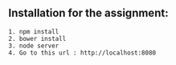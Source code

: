 ## Installation for the assignment: 
```
1. npm install
2. bower install
3. node server
4. Go to this url : http://localhost:8080
```
